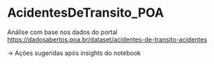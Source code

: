 # AcidentesDeTransito_POA

Análise com base nos dados do portal
https://dadosabertos.poa.br/dataset/acidentes-de-transito-acidentes


-> Ações sugeridas após insights do notebook